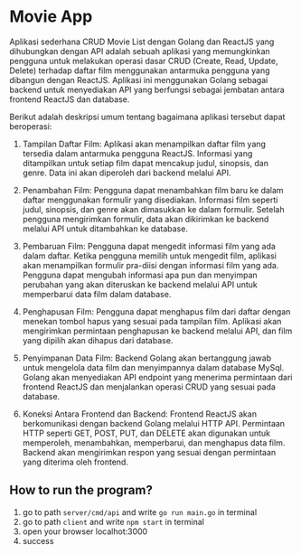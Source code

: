 # Movie App


Aplikasi sederhana CRUD Movie List dengan Golang dan ReactJS yang dihubungkan dengan API adalah sebuah aplikasi yang memungkinkan pengguna untuk melakukan operasi dasar CRUD (Create, Read, Update, Delete) terhadap daftar film menggunakan antarmuka pengguna yang dibangun dengan ReactJS. Aplikasi ini menggunakan Golang sebagai backend untuk menyediakan API yang berfungsi sebagai jembatan antara frontend ReactJS dan database.

Berikut adalah deskripsi umum tentang bagaimana aplikasi tersebut dapat beroperasi:

1. Tampilan Daftar Film: Aplikasi akan menampilkan daftar film yang tersedia dalam antarmuka pengguna ReactJS. Informasi yang ditampilkan untuk setiap film dapat mencakup judul, sinopsis, dan genre. Data ini akan diperoleh dari backend melalui API.

2. Penambahan Film: Pengguna dapat menambahkan film baru ke dalam daftar menggunakan formulir yang disediakan. Informasi film seperti judul, sinopsis, dan genre akan dimasukkan ke dalam formulir. Setelah pengguna mengirimkan formulir, data akan dikirimkan ke backend melalui API untuk ditambahkan ke database.

3. Pembaruan Film: Pengguna dapat mengedit informasi film yang ada dalam daftar. Ketika pengguna memilih untuk mengedit film, aplikasi akan menampilkan formulir pra-diisi dengan informasi film yang ada. Pengguna dapat mengubah informasi apa pun dan menyimpan perubahan yang akan diteruskan ke backend melalui API untuk memperbarui data film dalam database.

4. Penghapusan Film: Pengguna dapat menghapus film dari daftar dengan menekan tombol hapus yang sesuai pada tampilan film. Aplikasi akan mengirimkan permintaan penghapusan ke backend melalui API, dan film yang dipilih akan dihapus dari database.

5. Penyimpanan Data Film: Backend Golang akan bertanggung jawab untuk mengelola data film dan menyimpannya dalam database MySql. Golang akan menyediakan API endpoint yang menerima permintaan dari frontend ReactJS dan menjalankan operasi CRUD yang sesuai pada database.

6. Koneksi Antara Frontend dan Backend: Frontend ReactJS akan berkomunikasi dengan backend Golang melalui HTTP API. Permintaan HTTP seperti GET, POST, PUT, dan DELETE akan digunakan untuk memperoleh, menambahkan, memperbarui, dan menghapus data film. Backend akan mengirimkan respon yang sesuai dengan permintaan yang diterima oleh frontend.

## How to run the program?

1. go to path `server/cmd/api` and write `go run main.go` in terminal
2. go to path `client` and write `npm start` in terminal
3. open your browser localhot:3000
4. success
